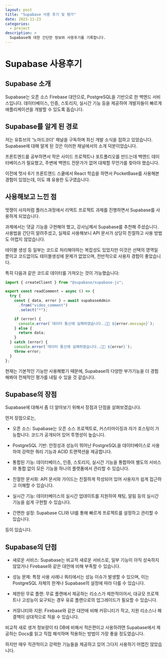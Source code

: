 ```yaml
---
layout: post
title: "Supabase 사용 후기 및 평가"
date: 2023-11-23
categories:
  - project
description: >
  Supabase에 대한 간단한 정보와 사용후기를 기록합니다.
---
```


# Supabase 사용후기

## Supabase 소개

Supabase는 오픈 소스 Firebase 대안으로, PostgreSQL을 기반으로 한 백엔드 서비스입니다. 데이터베이스, 인증, 스토리지, 실시간 기능 등을 제공하여 개발자들이 빠르게 애플리케이션을 개발할 수 있도록 돕습니다.

## Supabase를 알게 된 경로

저는 유튜브의 '노마드코더' 채널을 구독하며 최신 개발 소식을 접하고 있었습니다. Supabase에 대해 알게 된 것은 이러한 채널에서의 소개 덕분이었습니다.

프론트엔드를 공부하면서 작은 사이드 프로젝트나 포트폴리오를 만드는데 백엔드 데이터베이스가 필요했고, 주변에 백엔드 전문가가 없어 대체할 무언가를 찾아야 했습니다.

이전에 멋사 6기 프론트엔드 스쿨에서 React 학습을 하면서 PocketBase를 사용해본 경험이 있었는데, 이도 꽤 유용한 도구였습니다.

## 사용해보고 느낀 점

멋쟁이 사자처럼 플러스과정에서 리액트 프로젝트 과제를 진행하면서 Supabase를 사용하게 되었습니다.

과제에서는 댓글 기능을 구현해야 했고, 강사님께서 Supabase를 추천해 주셨습니다. 사용법을 간단히 알려주셨고, 실제로 사용해보니 API 문서가 상당히 친절하고 사용 방법도 어렵지 않았습니다.

테이블 생성 등 일부는 코드로 처리해야하는 복잡성도 있었지만 이것은 선택의 영역일 뿐이고 코드없이도 테이블생성에 문제가 없었으며, 전반적으로 사용자 경험이 좋았습니다.

특히 다음과 같은 코드로 데이터를 가져오는 것이 가능했습니다:

```js
import { createClient } from "@supabase/supabase-js";

export const readComment = async () => {
  try {
    const { data, error } = await supabaseAdmin
      .from("video_comment")
      .select("*");

    if (error) {
      console.error(`데이터 통신에 실패하였습니다..😵‍💫 ${error.message}`);
    } else {
      return data;
    }
  } catch (error) {
    console.error(`데이터 통신에 실패하였습니다..😵‍💫 ${error}`);
    throw error;
  }
};
```

현재는 기본적인 기능만 사용해봤기 때문에, Supabase의 다양한 부가기능을 더 경험해봐야 전체적인 평가를 내릴 수 있을 것 같습니다.

## Supabase의 장점

Supabase에 대해서 좀 더 알아보기 위해서 장점과 단점을 살펴보겠습니다.

먼저 장점으로는,

- 오픈 소스: Supabase는 오픈 소스 프로젝트로, 커스터마이징과 자가 호스팅이 가능합니다. 코드가 공개되어 있어 투명성이 높습니다.

- PostgreSQL 기반: 안정성과 성능이 뛰어난 PostgreSQL을 데이터베이스로 사용하여 강력한 쿼리 기능과 ACID 트랜잭션을 제공합니다.

- 통합된 기능: 데이터베이스, 인증, 스토리지, 실시간 기능을 통합하여 별도의 서비스와 통합 없이 모든 기능을 하나의 플랫폼에서 관리할 수 있습니다.

- 친절한 문서화: API 문서와 가이드는 친절하게 작성되어 있어 사용자가 쉽게 접근하고 이해할 수 있습니다.

- 실시간 기능: 데이터베이스의 실시간 업데이트를 지원하여 채팅, 알림 등의 실시간 기능을 쉽게 구현할 수 있습니다.

- 간편한 설정: Supabase CLI와 UI를 통해 빠르게 프로젝트를 설정하고 관리할 수 있습니다.

등이 있습니다.

## Supabase의 단점

- 새로운 서비스: Supabase는 비교적 새로운 서비스로, 일부 기능이 아직 성숙하지 않았거나 Firebase와 같은 대안에 비해 부족할 수 있습니다.

- 성능 문제: 특정 사용 사례나 쿼리에서는 성능 이슈가 발생할 수 있으며, 이는 PostgreSQL 자체의 한계나 Supabase의 설정에 따라 다를 수 있습니다.

- 제한된 무료 플랜: 무료 플랜에서 제공하는 리소스가 제한적이어서, 대규모 프로젝트나 고성능이 요구되는 경우 유료 플랜으로의 업그레이드가 필요할 수 있습니다.

- 커뮤니티와 지원: Firebase와 같은 대안에 비해 커뮤니티가 작고, 지원 리소스나 해결책이 상대적으로 적을 수 있습니다.

비교적 새로 생겨 정보량이 타 DB에 비해서 적은편이고 사용하려면 Supabase에서 제공하는 Docs를 읽고 직접 해석하며 적용하는 방법이 가장 좋을 정도였습니다.

하지만 매우 직관적이고 강력한 기능들을 제공하고 있어 그다지 사용하기 어렵진 않았습니다.
